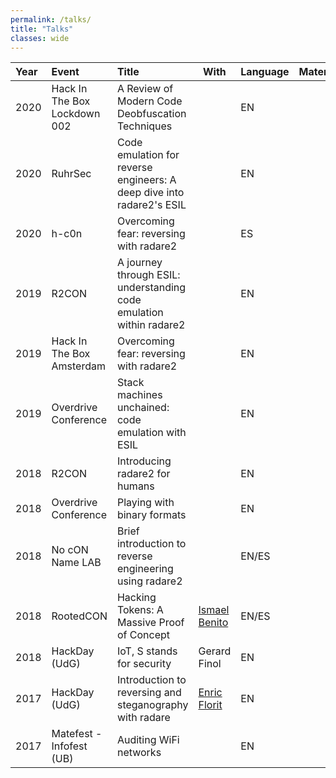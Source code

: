 ```yaml
---
permalink: /talks/
title: "Talks"
classes: wide
---
```


| Year | Event                        | Title                                                        | With                                                       | Language | Materials                                                    |
| :--- | :--------------------------- | :----------------------------------------------------------- | ---------------------------------------------------------- | :------- | :----------------------------------------------------------- |
| 2020 | Hack In The Box Lockdown 002 | A Review of Modern Code Deobfuscation Techniques             |                                                            | EN       | [<i class="fas fa-file-powerpoint"></i>](https://github.com/arnaugamez/talks/raw/master/2020/02_hackinthebox-sin/slides.pdf) [<i class="fab fa-youtube"></i>](https://www.youtube.com/watch?v=tYqXStZv1W4) [<i class="fab fa-github-square"></i>](https://github.com/arnaugamez/talks/tree/master/2020/02_hackinthebox-sin) |
| 2020 | RuhrSec                      | Code emulation for reverse engineers: A deep dive into radare2's ESIL |                                                            | EN       | [<i class="fas fa-file-powerpoint"></i>](https://github.com/arnaugamez/talks/raw/master/2020/01_ruhrsec/slides.pdf) [<i class="fab fa-youtube"></i>](https://www.youtube.com/watch?v=4ATseh8aRTE) [<i class="fab fa-github-square"></i>](https://github.com/arnaugamez/talks/tree/master/2020/01_ruhrsec) |
| 2020 | h-c0n                        | Overcoming fear: reversing with radare2                      |                                                            | ES       | [<i class="fas fa-file-powerpoint"></i>](https://github.com/arnaugamez/talks/raw/master/2020/00_h-c0n/slides.pdf) [<i class="fab fa-github-square"></i>](https://github.com/arnaugamez/talks/tree/master/2020/00_h-c0n) |
| 2019 | R2CON                        | A journey through ESIL: understanding code emulation within radare2 |                                                            | EN       | [<i class="fas fa-file-powerpoint"></i>](https://github.com/arnaugamez/talks/raw/master/2019/02_r2con/slides.pdf) [<i class="fab fa-youtube"></i>](https://www.youtube.com/watch?v=MaFafykTASw) [<i class="fab fa-github-square"></i>](https://github.com/arnaugamez/talks/tree/master/2019/02_r2con) |
| 2019 | Hack In The Box Amsterdam    | Overcoming fear: reversing with radare2                      |                                                            | EN       | [<i class="fas fa-file-powerpoint"></i>](https://github.com/arnaugamez/talks/raw/master/2019/01_hackinthebox-ams/slides.pdf) [<i class="fab fa-youtube"></i>](https://www.youtube.com/watch?v=317dNavABKo) [<i class="fab fa-github-square"></i>](https://github.com/arnaugamez/talks/tree/master/2019/01_hackinthebox-ams) |
| 2019 | Overdrive Conference         | Stack machines unchained: code emulation with ESIL           |                                                            | EN       | [<i class="fas fa-file-powerpoint"></i>](https://github.com/arnaugamez/talks/raw/master/2019/00_overdriveconference/slides.pdf) [<i class="fab fa-github-square"></i>](https://github.com/arnaugamez/talks/tree/master/2019/00_overdriveconference) |
| 2018 | R2CON                        | Introducing radare2 for humans                               |                                                            | EN       | [<i class="fas fa-file-powerpoint"></i>](https://github.com/arnaugamez/talks/raw/master/2018/04_r2con/slides.pdf) [<i class="fab fa-youtube"></i>](https://www.youtube.com/watch?v=ARH1S8ygDnk) |
| 2018 | Overdrive Conference         | Playing with binary formats                                  |                                                            | EN       | [<i class="fas fa-file-powerpoint"></i>](https://github.com/arnaugamez/talks/raw/master/2018/03_overdriveconference/slides.pdf) |
| 2018 | No cON Name LAB              | Brief introduction to reverse engineering using radare2      |                                                            | EN/ES    | [<i class="fas fa-file-powerpoint"></i>](https://github.com/arnaugamez/talks/raw/master/2018/02_noconname-lab/slides.pdf) [<i class="fab fa-vimeo"></i>](https://vimeo.com/267633324) [<i class="fab fa-github-square"></i>](https://github.com/arnaugamez/talks/tree/master/2018/02_noconname-lab) |
| 2018 | RootedCON                    | Hacking Tokens: A Massive Proof of Concept                   | <a href="https://twitter.com/ismansiete">Ismael Benito</a> | EN/ES    | [<i class="fas fa-file-powerpoint"></i>](https://www.slideshare.net/rootedcon/ismael-benito-arnau-gmez-hacking-tokens-a-massive-poc) [<i class="fab fa-youtube"></i>](https://www.youtube.com/watch?v=IRwxOooQVZY) |
| 2018 | HackDay (UdG)                | IoT, S stands for security                                   | Gerard Finol                                               | EN       | [<i class="fas fa-file-powerpoint"></i>](https://github.com/arnaugamez/talks/raw/master/2018/00_hackday-udg/slides.pdf) |
| 2017 | HackDay (UdG)                | Introduction to reversing and steganography with radare      | <a href="https://enricflorit.com">Enric Florit</a>         | EN       | [<i class="fas fa-file-powerpoint"></i>](https://github.com/arnaugamez/talks/raw/master/2017/01_hackday-udg/slides.pdf) [<i class="fab fa-github-square"></i>](https://github.com/arnaugamez/talks/tree/master/2017/01_hackday-udg) |
| 2017 | Matefest - Infofest (UB)     | Auditing WiFi networks                                       |                                                            | EN       | [<i class="fas fa-file-powerpoint"></i>](https://slides.com/hackinglliure/taller-matefest-infofest#/) |